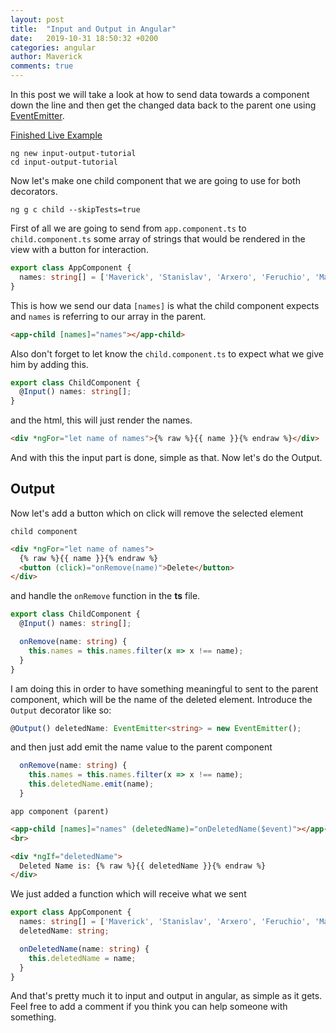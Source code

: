 ```yaml
---
layout: post
title:  "Input and Output in Angular"
date:   2019-10-31 18:50:32 +0200
categories: angular
author: Maverick
comments: true
---
```


In this post we will take a look at how to send data towards a component down the line and then get the changed data back to the parent one using [EventEmitter](https://angular.io/api/core/EventEmitter).

[Finished Live Example](https://stackblitz.com/edit/input-and-output-in-angular)

    ng new input-output-tutorial
    cd input-output-tutorial

Now let's make one child component that we are going to use for both decorators.

    ng g c child --skipTests=true

First of all we are going to send from `app.component.ts` to `child.component.ts` some array of strings that would be rendered in the view with a button for interaction.

```typescript
export class AppComponent {
  names: string[] = ['Maverick', 'Stanislav', 'Arxero', 'Feruchio', 'Mavericus', 'Arxiour'];
}
```
This is how we send our data `[names]` is what the child component expects and `names` is referring to our array in the parent. 
```html
<app-child [names]="names"></app-child>
```
Also don't forget to let know the `child.component.ts` to expect what we give him by adding this.

```typescript
export class ChildComponent {
  @Input() names: string[];
}
```
and the html, this will just render the names.
```html
<div *ngFor="let name of names">{% raw %}{{ name }}{% endraw %}</div>
```
And with this the input part is done, simple as that. Now let's do the Output.

## Output

Now let's add a button which on click will remove the selected element

`child component`

```html
<div *ngFor="let name of names">
  {% raw %}{{ name }}{% endraw %}
  <button (click)="onRemove(name)">Delete</button>
</div>
```

and handle the `onRemove` function in the **ts** file.
```typescript
export class ChildComponent {
  @Input() names: string[];

  onRemove(name: string) {
    this.names = this.names.filter(x => x !== name);
  }
}
```

I am doing this in order to have something meaningful to sent to the parent component, which will be the name of the deleted element.
Introduce the `Output` decorator like so:

```typescript
@Output() deletedName: EventEmitter<string> = new EventEmitter();
```

and then just add emit the name value to the parent component

```typescript
  onRemove(name: string) {
    this.names = this.names.filter(x => x !== name);
    this.deletedName.emit(name);
  }
```
`app component (parent)`

```html
<app-child [names]="names" (deletedName)="onDeletedName($event)"></app-child>
<br>

<div *ngIf="deletedName">
  Deleted Name is: {% raw %}{{ deletedName }}{% endraw %}
</div>
```

We just added a function which will receive what we sent

```typescript
export class AppComponent {
  names: string[] = ['Maverick', 'Stanislav', 'Arxero', 'Feruchio', 'Mavericus', 'Arxiour'];
  deletedName: string;

  onDeletedName(name: string) {
    this.deletedName = name;
  }
}
```

And that's pretty much it to input and output in angular, as simple as it gets. Feel free to add a comment if you think you can help someone with something.